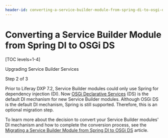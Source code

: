 ```yaml
---
header-id: converting-a-service-builder-module-from-spring-di-to-osgi-ds
---
```


# Converting a Service Builder Module from Spring DI to OSGi DS

[TOC levels=1-4]

<div class="learn-path-step row">
    <p id="stepTitle">Upgrading Service Builder Services</p><p>Step 2 of 3</p>
</div>

Prior to Liferay DXP 7.2, Service Builder modules could only use Spring for
dependency injection (DI). Now
[OSGi Declarative Services](/docs/7-2/frameworks/-/knowledge_base/f/declarative-services)
(DS) is the default DI mechanism for new Service Builder modules. Although OSGi
DS is the default DI mechanism, Spring is still supported. Therefore, this is an
optional migration step.

To learn more about the decision to convert your Service Builder modules' DI
mechanism and how to complete the conversion process, see the
[Migrating a Service Builder Module from Spring DI to OSGi DS](/docs/7-2/appdev/-/knowledge_base/a/migrating-a-service-builder-module-from-spring-di-to-osgi-ds)
article.
